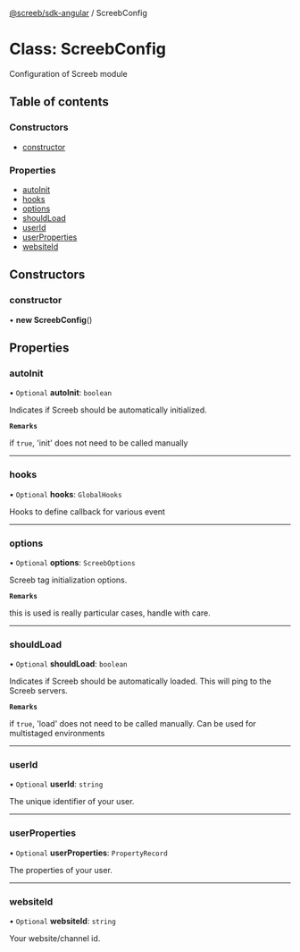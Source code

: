 [@screeb/sdk-angular](../README.md) / ScreebConfig

# Class: ScreebConfig

Configuration of Screeb module

## Table of contents

### Constructors

- [constructor](ScreebConfig.md#constructor)

### Properties

- [autoInit](ScreebConfig.md#autoinit)
- [hooks](ScreebConfig.md#hooks)
- [options](ScreebConfig.md#options)
- [shouldLoad](ScreebConfig.md#shouldload)
- [userId](ScreebConfig.md#userid)
- [userProperties](ScreebConfig.md#userproperties)
- [websiteId](ScreebConfig.md#websiteid)

## Constructors

### constructor

• **new ScreebConfig**()

## Properties

### autoInit

• `Optional` **autoInit**: `boolean`

Indicates if Screeb should be automatically initialized.

**`Remarks`**

if `true`, 'init' does not need to be called manually

___

### hooks

• `Optional` **hooks**: `GlobalHooks`

Hooks to define callback for various event

___

### options

• `Optional` **options**: `ScreebOptions`

Screeb tag initialization options.

**`Remarks`**

this is used is really particular cases, handle with care.

___

### shouldLoad

• `Optional` **shouldLoad**: `boolean`

Indicates if Screeb should be automatically loaded.
This will ping to the Screeb servers.

**`Remarks`**

if `true`, 'load' does not need to be called manually. Can be used for multistaged environments

___

### userId

• `Optional` **userId**: `string`

The unique identifier of your user.

___

### userProperties

• `Optional` **userProperties**: `PropertyRecord`

The properties of your user.

___

### websiteId

• `Optional` **websiteId**: `string`

Your website/channel id.
